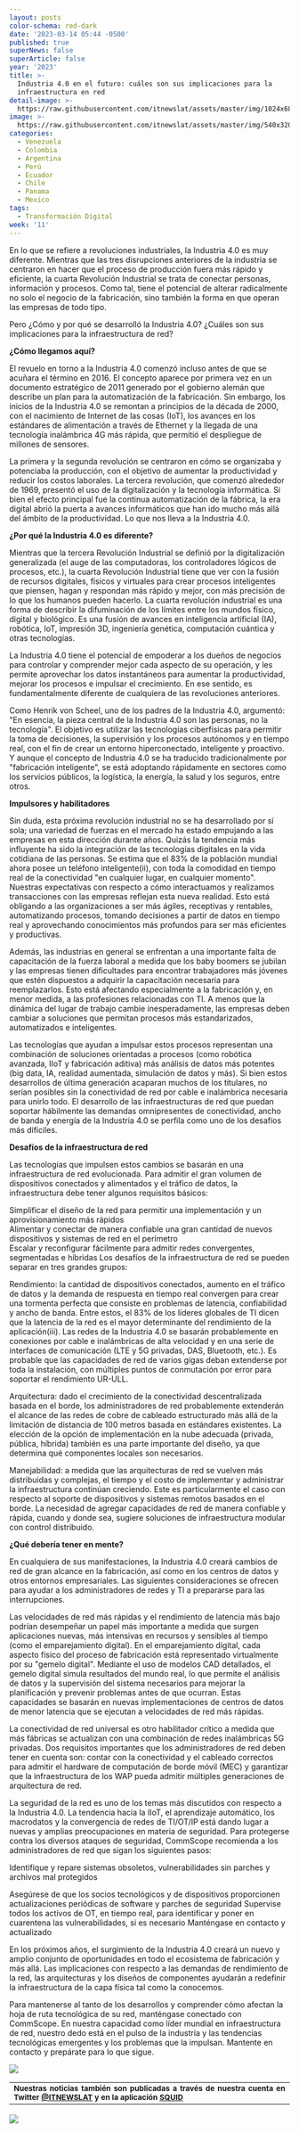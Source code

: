 ```yaml
---
layout: posts
color-schema: red-dark
date: '2023-03-14 05:44 -0500'
published: true
superNews: false
superArticle: false
year: '2023'
title: >-
  Industria 4.0 en el futuro: cuáles son sus implicaciones para la
  infraestructura en red
detail-image: >-
  https://raw.githubusercontent.com/itnewslat/assets/master/img/1024x680/industria-AI-g.jpg
image: >-
  https://raw.githubusercontent.com/itnewslat/assets/master/img/540x320/industria-AI-p.jpg
categories:
  - Venezuela
  - Colombia
  - Argentina
  - Perú
  - Ecuador
  - Chile
  - Panama
  - Mexico
tags:
  - Transformación Digital
week: '11'
---
```

En lo que se refiere a revoluciones industriales, la Industria 4.0 es muy diferente. Mientras que las tres disrupciones anteriores de la industria se centraron en hacer que el proceso de producción fuera más rápido y eficiente, la cuarta Revolución Industrial se trata de conectar personas, información y procesos. Como tal, tiene el potencial de alterar radicalmente no solo el negocio de la fabricación, sino también la forma en que operan las empresas de todo tipo.  

Pero ¿Cómo y por qué se desarrolló la Industria 4.0? ¿Cuáles son sus implicaciones para la infraestructura de red? 

**¿Cómo llegamos aquí?**

El revuelo en torno a la Industria 4.0 comenzó incluso antes de que se acuñara el término en 2016. El concepto aparece por primera vez en un documento estratégico de 2011 generado por el gobierno alemán que describe un plan para la automatización de la fabricación. Sin embargo, los inicios de la Industria 4.0 se remontan a principios de la década de 2000, con el nacimiento de Internet de las cosas (IoT), los avances en los estándares de alimentación a través de Ethernet y la llegada de una tecnología inalámbrica 4G más rápida, que permitió el despliegue de millones de sensores. 

La primera y la segunda revolución se centraron en cómo se organizaba y potenciaba la producción, con el objetivo de aumentar la productividad y reducir los costos laborales. La tercera revolución, que comenzó alrededor de 1969, presentó el uso de la digitalización y la tecnología informática. Si bien el efecto principal fue la continua automatización de la fábrica, la era digital abrió la puerta a avances informáticos que han ido mucho más allá del ámbito de la productividad. Lo que nos lleva a la Industria 4.0. 

**¿Por qué la Industria 4.0 es diferente?**

Mientras que la tercera Revolución Industrial se definió por la digitalización generalizada (el auge de las computadoras, los controladores lógicos de procesos, etc.), la cuarta Revolución Industrial tiene que ver con la fusión de recursos digitales, físicos y virtuales para crear procesos inteligentes que piensen, hagan y respondan más rápido y mejor, con más precisión de lo que los humanos pueden hacerlo. La cuarta revolución industrial es una forma de describir la difuminación de los límites entre los mundos físico, digital y biológico. Es una fusión de avances en inteligencia artificial (IA), robótica, IoT, impresión 3D, ingeniería genética, computación cuántica y otras tecnologías. 

La Industria 4.0 tiene el potencial de empoderar a los dueños de negocios para controlar y comprender mejor cada aspecto de su operación, y les permite aprovechar los datos instantáneos para aumentar la productividad, mejorar los procesos e impulsar el crecimiento. En ese sentido, es fundamentalmente diferente de cualquiera de las revoluciones anteriores. 

Como Henrik von Scheel, uno de los padres de la Industria 4.0, argumentó: "En esencia, la pieza central de la Industria 4.0 son las personas, no la tecnología". El objetivo es utilizar las tecnologías ciberfísicas para permitir la toma de decisiones, la supervisión y los procesos autónomos y en tiempo real, con el fin de crear un entorno hiperconectado, inteligente y proactivo. Y aunque el concepto de Industria 4.0 se ha traducido tradicionalmente por "fabricación inteligente", se está adoptando rápidamente en sectores como los servicios públicos, la logística, la energía, la salud y los seguros, entre otros. 

**Impulsores y habilitadores**

Sin duda, esta próxima revolución industrial no se ha desarrollado por sí sola; una variedad de fuerzas en el mercado ha estado empujando a las empresas en esta dirección durante años. Quizás la tendencia más influyente ha sido la integración de las tecnologías digitales en la vida cotidiana de las personas. Se estima que el 83% de la población mundial ahora posee un teléfono inteligente(ii), con toda la comodidad en tiempo real de la conectividad "en cualquier lugar, en cualquier momento". Nuestras expectativas con respecto a cómo interactuamos y realizamos transacciones con las empresas reflejan esta nueva realidad. Esto está obligando a las organizaciones a ser más ágiles, receptivas y rentables, automatizando procesos, tomando decisiones a partir de datos en tiempo real y aprovechando conocimientos más profundos para ser más eficientes y productivas.  

Además, las industrias en general se enfrentan a una importante falta de capacitación de la fuerza laboral a medida que los baby boomers se jubilan y las empresas tienen dificultades para encontrar trabajadores más jóvenes que estén dispuestos a adquirir la capacitación necesaria para reemplazarlos. Esto está afectando especialmente a la fabricación y, en menor medida, a las profesiones relacionadas con TI. A menos que la dinámica del lugar de trabajo cambie inesperadamente, las empresas deben cambiar a soluciones que permitan procesos más estandarizados, automatizados e inteligentes. 

Las tecnologías que ayudan a impulsar estos procesos representan una combinación de soluciones orientadas a procesos (como robótica avanzada, IIoT y fabricación aditiva) más análisis de datos más potentes (big data, IA, realidad aumentada, simulación de datos y más). Si bien estos desarrollos de última generación acaparan muchos de los titulares, no serían posibles sin la conectividad de red por cable e inalámbrica necesaria para unirlo todo. El desarrollo de las infraestructuras de red que puedan soportar hábilmente las demandas omnipresentes de conectividad, ancho de banda y energía de la Industria 4.0 se perfila como uno de los desafíos más difíciles. 

**Desafíos de la infraestructura de red**

Las tecnologías que impulsen estos cambios se basarán en una infraestructura de red evolucionada. Para admitir el gran volumen de dispositivos conectados y alimentados y el tráfico de datos, la infraestructura debe tener algunos requisitos básicos: 

Simplificar el diseño de la red para permitir una implementación y un aprovisionamiento más rápidos  
Alimentar y conectar de manera confiable una gran cantidad de nuevos dispositivos y sistemas de red en el perímetro  
Escalar y reconfigurar fácilmente para admitir redes convergentes, segmentadas e híbridas 
Los desafíos de la infraestructura de red se pueden separar en tres grandes grupos: 

Rendimiento: la cantidad de dispositivos conectados, aumento en el tráfico de datos y la demanda de respuesta en tiempo real convergen para crear una tormenta perfecta que consiste en problemas de latencia, confiabilidad y ancho de banda. Entre estos, el 83% de los líderes globales de TI dicen que la latencia de la red es el mayor determinante del rendimiento de la aplicación(iii). Las redes de la Industria 4.0 se basarán probablemente en conexiones por cable e inalámbricas de alta velocidad y en una serie de interfaces de comunicación (LTE y 5G privadas, DAS, Bluetooth, etc.). Es probable que las capacidades de red de varios gigas deban extenderse por toda la instalación, con múltiples puntos de conmutación por error para soportar el rendimiento UR-ULL. 

Arquitectura: dado el crecimiento de la conectividad descentralizada basada en el borde, los administradores de red probablemente extenderán el alcance de las redes de cobre de cableado estructurado más allá de la limitación de distancia de 100 metros basada en estándares existentes. La elección de la opción de implementación en la nube adecuada (privada, pública, híbrida) también es una parte importante del diseño, ya que determina qué componentes locales son necesarios. 

Manejabilidad: a medida que las arquitecturas de red se vuelven más distribuidas y complejas, el tiempo y el costo de implementar y administrar la infraestructura continúan creciendo. Este es particularmente el caso con respecto al soporte de dispositivos y sistemas remotos basados ​​en el borde. La necesidad de agregar capacidades de red de manera confiable y rápida, cuando y donde sea, sugiere soluciones de infraestructura modular con control distribuido. 

**¿Qué debería tener en mente?**

En cualquiera de sus manifestaciones, la Industria 4.0 creará cambios de red de gran alcance en la fabricación, así como en los centros de datos y otros entornos empresariales. Las siguientes consideraciones se ofrecen para ayudar a los administradores de redes y TI a prepararse para las interrupciones. 

Las velocidades de red más rápidas y el rendimiento de latencia más bajo podrían desempeñar un papel más importante a medida que surgen aplicaciones nuevas, más intensivas en recursos y sensibles al tiempo (como el emparejamiento digital). En el emparejamiento digital, cada aspecto físico del proceso de fabricación está representado virtualmente por su "gemelo digital". Mediante el uso de modelos CAD detallados, el gemelo digital simula resultados del mundo real, lo que permite el análisis de datos y la supervisión del sistema necesarios para mejorar la planificación y prevenir problemas antes de que ocurran. Estas capacidades se basarán en nuevas implementaciones de centros de datos de menor latencia que se ejecutan a velocidades de red más rápidas. 

La conectividad de red universal es otro habilitador crítico a medida que más fábricas se actualizan con una combinación de redes inalámbricas 5G privadas. Dos requisitos importantes que los administradores de red deben tener en cuenta son: contar con la conectividad y el cableado correctos para admitir el hardware de computación de borde móvil (MEC) y garantizar que la infraestructura de los WAP pueda admitir múltiples generaciones de arquitectura de red. 

La seguridad de la red es uno de los temas más discutidos con respecto a la Industria 4.0. La tendencia hacia la IIoT, el aprendizaje automático, los macrodatos y la convergencia de redes de TI/OT/IP está dando lugar a nuevas y amplias preocupaciones en materia de seguridad. Para protegerse contra los diversos ataques de seguridad, CommScope recomienda a los administradores de red que sigan los siguientes pasos: 

Identifique y repare sistemas obsoletos, vulnerabilidades sin parches y archivos mal protegidos 

Asegúrese de que los socios tecnológicos y de dispositivos proporcionen actualizaciones periódicas de software y parches de seguridad 
Supervise todos los activos de OT, en tiempo real, para identificar y poner en cuarentena las vulnerabilidades, si es necesario 
Manténgase en contacto y actualizado 

En los próximos años, el surgimiento de la Industria 4.0 creará un nuevo y amplio conjunto de oportunidades en todo el ecosistema de fabricación y más allá. Las implicaciones con respecto a las demandas de rendimiento de la red, las arquitecturas y los diseños de componentes ayudarán a redefinir la infraestructura de la capa física tal como la conocemos.  

Para mantenerse al tanto de los desarrollos y comprender cómo afectan la hoja de ruta tecnológica de su red, manténgase conectado con CommScope. En nuestra capacidad como líder mundial en infraestructura de red, nuestro dedo está en el pulso de la industria y las tendencias tecnológicas emergentes y los problemas que la impulsan. Mantente en contacto y prepárate para lo que sigue.

![](https://raw.githubusercontent.com/itnewslat/assets/master/img/540x320/industria-AI-p.jpg)

<table style="height: 42px;" width="569">
<tbody>
<tr>
<td style="text-align: justify;"><sub><strong>Nuestras noticias también son publicadas a través de nuestra cuenta en Twitter <a href="https://twitter.com/itnewslat?lang=es">@ITNEWSLAT</a> y en la aplicación <a href="https://squidapp.co/en/">SQUID</a></strong></sub></td>
</tr>
</tbody>
</table>
<img src="https://tracker.metricool.com/c3po.jpg?hash=56f88a41e39ab42c063cc51676587a04"/>